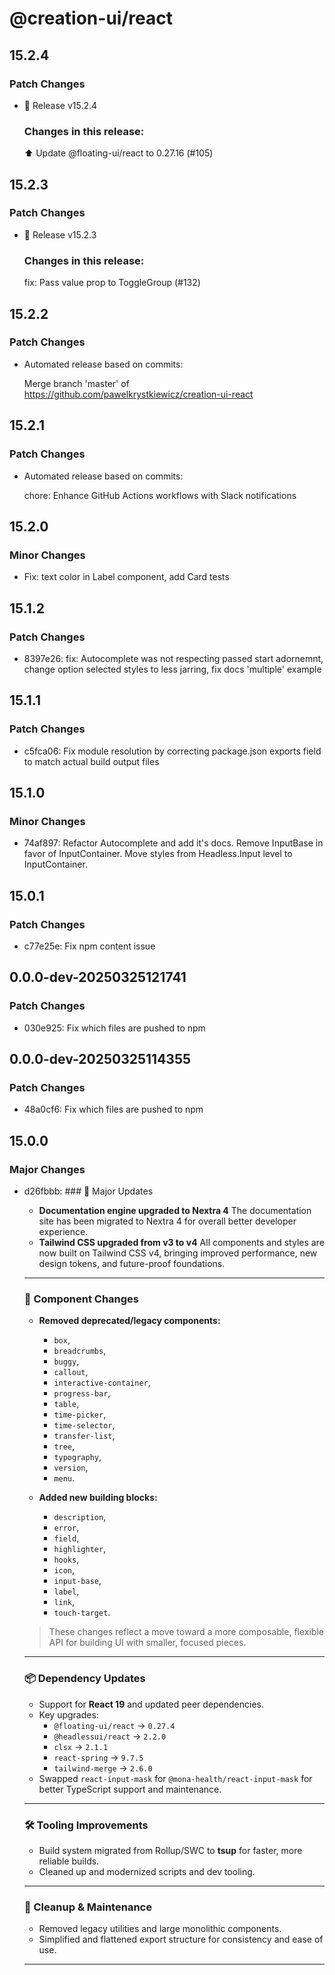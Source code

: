 # @creation-ui/react

## 15.2.4

### Patch Changes

- 🚀 Release v15.2.4

  ### Changes in this release:

  ⬆️ Update @floating-ui/react to 0.27.16 (#105)

## 15.2.3

### Patch Changes

- 🚀 Release v15.2.3

  ### Changes in this release:

  fix: Pass value prop to ToggleGroup (#132)

## 15.2.2

### Patch Changes

- Automated release based on commits:

  Merge branch 'master' of https://github.com/pawelkrystkiewicz/creation-ui-react

## 15.2.1

### Patch Changes

- Automated release based on commits:

  chore: Enhance GitHub Actions workflows with Slack notifications

## 15.2.0

### Minor Changes

- Fix: text color in Label component, add Card tests

## 15.1.2

### Patch Changes

- 8397e26: fix: Autocomplete was not respecting passed start adornemnt, change option selected styles to less jarring, fix docs 'multiple' example

## 15.1.1

### Patch Changes

- c5fca06: Fix module resolution by correcting package.json exports field to match actual build output files

## 15.1.0

### Minor Changes

- 74af897: Refactor Autocomplete and add it's docs. Remove InputBase in favor of InputContainer. Move styles from Headless.Input level to InputContainer.

## 15.0.1

### Patch Changes

- c77e25e: Fix npm content issue

## 0.0.0-dev-20250325121741

### Patch Changes

- 030e925: Fix which files are pushed to npm

## 0.0.0-dev-20250325114355

### Patch Changes

- 48a0cf6: Fix which files are pushed to npm

## 15.0.0

### Major Changes

- d26fbbb: ### 🚀 Major Updates
  - **Documentation engine upgraded to Nextra 4**
    The documentation site has been migrated to Nextra 4 for overall better developer experience.
  - **Tailwind CSS upgraded from v3 to v4**
    All components and styles are now built on Tailwind CSS v4, bringing improved performance, new design tokens, and future-proof foundations.

  ***

  ### 🔄 Component Changes
  - **Removed deprecated/legacy components:**
    - `box`,
    - `breadcrumbs`,
    - `buggy`,
    - `callout`,
    - `interactive-container`,
    - `progress-bar`,
    - `table`,
    - `time-picker`,
    - `time-selector`,
    - `transfer-list`,
    - `tree`,
    - `typography`,
    - `version`,
    - `menu`.

  - **Added new building blocks:**
    - `description`,
    - `error`,
    - `field`,
    - `highlighter`,
    - `hooks`,
    - `icon`,
    - `input-base`,
    - `label`,
    - `link`,
    - `touch-target`.

  > These changes reflect a move toward a more composable, flexible API for building UI with smaller, focused pieces.

  ***

  ### 📦 Dependency Updates
  - Support for **React 19** and updated peer dependencies.
  - Key upgrades:
    - `@floating-ui/react` → `0.27.4`
    - `@headlessui/react` → `2.2.0`
    - `clsx` → `2.1.1`
    - `react-spring` → `9.7.5`
    - `tailwind-merge` → `2.6.0`
  - Swapped `react-input-mask` for `@mona-health/react-input-mask` for better TypeScript support and maintenance.

  ***

  ### 🛠️ Tooling Improvements
  - Build system migrated from Rollup/SWC to **tsup** for faster, more reliable builds.
  - Cleaned up and modernized scripts and dev tooling.

  ***

  ### 🧹 Cleanup & Maintenance
  - Removed legacy utilities and large monolithic components.
  - Simplified and flattened export structure for consistency and ease of use.

  ***
